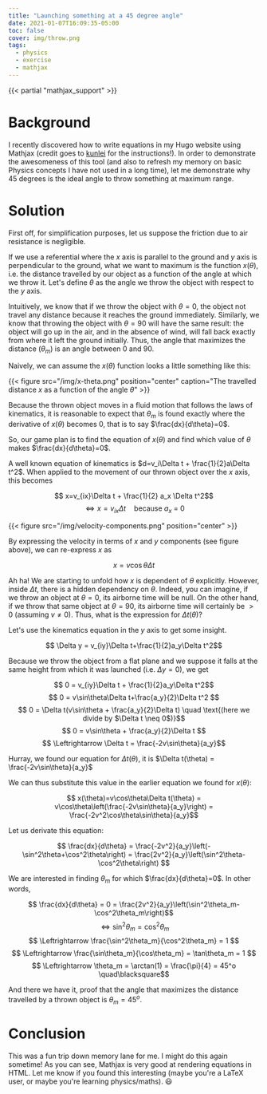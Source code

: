 ```yaml
---
title: "Launching something at a 45 degree angle"
date: 2021-01-07T16:09:35-05:00
toc: false
cover: img/throw.png
tags:
  - physics
  - exercise
  - mathjax
---
```

{{< partial "mathjax_support" >}}
# Background

I recently discovered how to write equations in my Hugo website using Mathjax (credit goes to
[kunlei](https://kunlei.github.io/2019/08/19/mathjax-setup/) for the instructions!). In order to demonstrate
the awesomeness of this tool (and also to refresh my memory on basic Physics concepts I have not used in a
long time), let me demonstrate why 45 degrees is the ideal angle to throw something at maximum range.

# Solution

First off, for simplification purposes, let us suppose the friction due to air resistance is negligible.

If we use a referential where the $x$ axis is parallel to the ground and $y$ axis is perpendicular to the
ground, what we want to maximum is the function $x(\theta)$, i.e. the distance travelled by our object as a
function of the angle at which we throw it. Let's define $\theta$ as the angle we throw the object with
respect to the $y$ axis.

Intuitively, we know that if we throw the object with $\theta=0$, the object not travel any distance because
it reaches the ground immediately. Similarly, we know that throwing the object with $\theta=90$ will have the
same result: the object will go up in the air, and in the absence of wind, will fall back exactly from where
it left the ground initially. Thus, the angle that maximizes the distance ($\theta_m$) is an angle
between 0 and 90.

Naively, we can assume the $x(\theta)$ function looks a little something like this:

{{< figure src="/img/x-theta.png" position="center" caption="The travelled distance $x$ as a function of the angle $\theta$" >}}

Because the thrown object moves in a fluid motion that follows the laws of kinematics, it is reasonable to
expect that $\theta_m$ is found exactly where the derivative of $x(\theta)$ becomes 0, that is to say
$\frac{dx}{d\theta}=0$.

So, our game plan is to find the equation of $x(\theta)$ and find which value of $\theta$ makes
$\frac{dx}{d\theta}=0$.

A well known equation of kinematics is $d=v_i\Delta t + \frac{1}{2}a\Delta t^2$. When applied to the movement
of our thrown object over the $x$ axis, this becomes

$$ x=v_{ix}\Delta t + \frac{1}{2} a_x \Delta t^2$$
$$ \Leftrightarrow x=  v_{ix}\Delta t \quad \text{because $a_x$ = 0}$$

{{< figure src="/img/velocity-components.png" position="center" >}}

By expressing the velocity in terms of $x$ and $y$ components (see figure above), we can re-express $x$ as

$$ x = v\cos\theta\Delta t $$

Ah ha! We are starting to unfold how $x$ is dependent of $\theta$ explicitly. However, inside $\Delta t$,
there is a hidden dependency on $\theta$. Indeed, you can imagine, if we throw an object at $\theta=0$, its
airborne time will be null. On the other hand, if we throw that same object at $\theta=90$, its airborne time
will certainly be $>0$ (assuming $v \neq 0$). Thus, what is the expression for $\Delta t (\theta)$?

Let's use the kinematics equation in the $y$ axis to get some insight.

$$ \Delta y = v_{iy}\Delta t+\frac{1}{2}a_y\Delta t^2$$

Because we throw the object from a flat plane and we suppose it falls at the same height from which it was
launched (i.e. $\Delta y = 0$), we get

$$ 0 = v_{iy}\Delta t + \frac{1}{2}a_y\Delta t^2$$
$$ 0 = v\sin\theta\Delta t+\frac{a_y}{2}\Delta t^2 $$
$$ 0 = \Delta t(v\sin\theta + \frac{a_y}{2}\Delta t) \quad \text{(here we divide by $\Delta t \neq 0$)}$$
$$ 0 = v\sin\theta + \frac{a_y}{2}\Delta t $$
$$ \Leftrightarrow \Delta t = \frac{-2v\sin\theta}{a_y}$$

Hurray, we found our equation for $\Delta t (\theta)$, it is $\Delta t(\theta) = \frac{-2v\sin\theta}{a_y}$

We can thus substitute this value in the earlier equation we found for $x(\theta)$:

$$ x(\theta)=v\cos\theta\Delta t(\theta) = v\cos\theta\left(\frac{-2v\sin\theta}{a_y}\right) = \frac{-2v^2\cos\theta\sin\theta}{a_y}$$

Let us derivate this equation:

$$ \frac{dx}{d\theta} = \frac{-2v^2}{a_y}\left(-\sin^2\theta+\cos^2\theta\right) = \frac{2v^2}{a_y}\left(\sin^2\theta-\cos^2\theta\right) $$

We are interested in finding $\theta_m$ for which $\frac{dx}{d\theta}=0$. In other words,

$$ \frac{dx}{d\theta} = 0 = \frac{2v^2}{a_y}\left(\sin^2\theta_m-\cos^2\theta_m\right)$$
$$ \Leftrightarrow \sin^2\theta_m = \cos^2\theta_m $$
$$ \Leftrightarrow \frac{\sin^2\theta_m}{\cos^2\theta_m} = 1 $$
$$ \Leftrightarrow \frac{\sin\theta_m}{\cos\theta_m} = \tan\theta_m = 1 $$
$$ \Leftrightarrow \theta_m = \arctan(1) = \frac{\pi}{4} = 45^o \quad\blacksquare$$

And there we have it, proof that the angle that maximizes the distance travelled by a thrown object is
$\theta_m = 45^o$.

# Conclusion

This was a fun trip down memory lane for me. I might do this again sometime! As you can see, Mathjax is very
good at rendering equations in HTML. Let me know if you found this interesting (maybe you're a LaTeX user, or
maybe you're learning physics/maths). :smiley:
